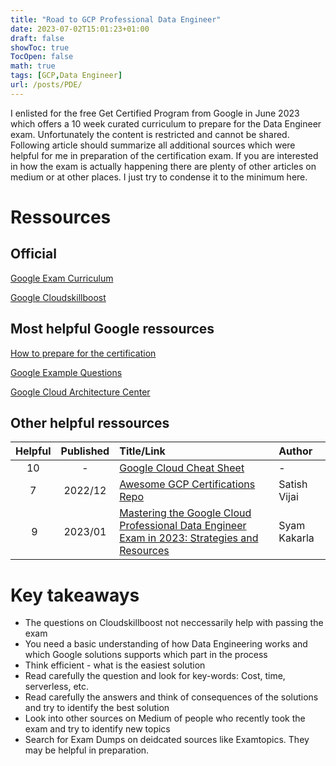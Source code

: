 ```yaml
---
title: "Road to GCP Professional Data Engineer"
date: 2023-07-02T15:01:23+01:00
draft: false
showToc: true
TocOpen: false
math: true
tags: [GCP,Data Engineer]
url: /posts/PDE/
---
```


I enlisted for the free Get Certified Program from Google in June 2023 which offers a 10 week curated curriculum to prepare for the Data Engineer exam. Unfortunately the content is restricted and cannot be shared.
Following article should summarize all additional sources which were helpful for me in preparation of the certification exam.
If you are interested in how the exam is actually happening there are plenty of other articles on medium or at other places. I just try to condense it to the minimum here.

# Ressources

## Official

[Google Exam Curriculum](https://cloud.google.com/learn/certification/guides/data-engineer)

[Google Cloudskillboost](https://www.cloudskillsboost.google/journeys/16)

## Most helpful Google ressources

[How to prepare for the certification](https://www.googlecloudcommunity.com/gc/Community-Blogs/Your-guide-to-preparing-for-the-Google-Cloud-Professional-Data/ba-p/543105)

[Google Example Questions](https://docs.google.com/forms/d/e/1FAIpQLSfkWEzBCP0wQ09ZuFm7G2_4qtkYbfmk_0getojdnPdCYmq37Q/viewform)

[Google Cloud Architecture Center](https://cloud.google.com/architecture/)


## Other helpful ressources
| Helpful | Published | Title/Link | Author |
| :-: | :---:         |     :---      |          :--- |
| 10 |  - | [Google Cloud Cheat Sheet](https://googlecloudcheatsheet.withgoogle.com/) | - |
| 7 |  2022/12 | [Awesome GCP Certifications Repo](https://github.com/sathishvj/awesome-gcp-certifications/blob/master/professional-machine-learning-engineer.md) | Satish Vijai |
| 9 |  2023/01 | [Mastering the Google Cloud Professional Data Engineer Exam in 2023: Strategies and Resources](https://syamkakarla.medium.com/mastering-the-google-cloud-professional-data-engineer-exam-in-2023-strategies-and-resources-d82bfb0f68ed) | Syam Kakarla |


# Key takeaways

- The questions on Cloudskillboost not neccessarily help with passing the exam
- You need a basic understanding of how Data Engineering works and which Google solutions supports which part in the process
- Think efficient - what is the easiest solution
- Read carefully the question and look for key-words: Cost, time, serverless, etc.
- Read carefully the answers and think of consequences of the solutions and try to identify the best solution
- Look into other sources on Medium of people who recently took the exam and try to identify new topics
- Search for Exam Dumps on deidcated sources like Examtopics. They may be helpful in preparation.

